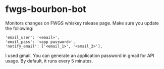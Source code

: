 # fwgs-bourbon-bot
Monitors changes on FWGS whiskey release page. Make sure you update the following:

    'email_user': '<email>',
    'email_pass': '<app password>',
    'notify_email': ['<email_1>', '<email_2>'],

I used gmail. You can generate an application password in gmail for API usage. By default, it runs every 5 minutes.
